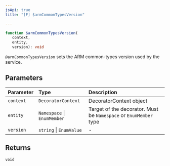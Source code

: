 ```yaml
---
jsApi: true
title: "[F] $armCommonTypesVersion"

---
```

```ts
function $armCommonTypesVersion(
   context, 
   entity, 
   version): void
```

`@armCommonTypesVersion` sets the ARM common-types version used by the service.

## Parameters

| Parameter | Type | Description |
| :------ | :------ | :------ |
| `context` | `DecoratorContext` | DecoratorContext object |
| `entity` | `Namespace` \| `EnumMember` | Target of the decorator. Must be `Namespace` or `EnumMember` type |
| `version` | `string` \| `EnumValue` | - |

## Returns

`void`
